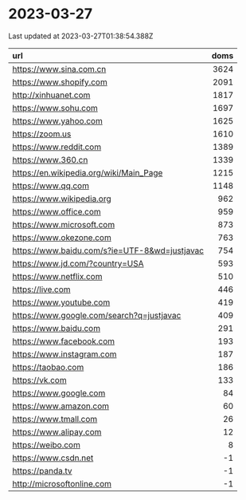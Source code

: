 # 2023-03-27

<!-- BEGIN -->
Last updated at 2023-03-27T01:38:54.388Z

url | doms
:- | -:
https://www.sina.com.cn | 3624
https://www.shopify.com | 2091
http://xinhuanet.com | 1817
https://www.sohu.com | 1697
https://www.yahoo.com | 1625
https://zoom.us | 1610
https://www.reddit.com | 1389
https://www.360.cn | 1339
https://en.wikipedia.org/wiki/Main_Page | 1215
https://www.qq.com | 1148
https://www.wikipedia.org | 962
https://www.office.com | 959
https://www.microsoft.com | 873
https://www.okezone.com | 763
https://www.baidu.com/s?ie=UTF-8&wd=justjavac | 754
https://www.jd.com/?country=USA | 593
https://www.netflix.com | 510
https://live.com | 446
https://www.youtube.com | 419
https://www.google.com/search?q=justjavac | 409
https://www.baidu.com | 291
https://www.facebook.com | 193
https://www.instagram.com | 187
https://taobao.com | 186
https://vk.com | 133
https://www.google.com | 84
https://www.amazon.com | 60
https://www.tmall.com | 26
https://www.alipay.com | 12
https://weibo.com | 8
https://www.csdn.net | -1
https://panda.tv | -1
http://microsoftonline.com | -1
<!-- END -->
